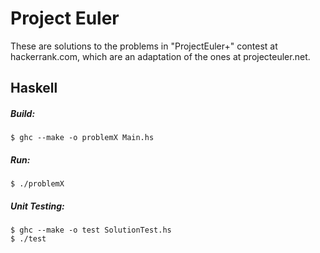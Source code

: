 Project Euler
======

These are solutions to the problems in "ProjectEuler+" contest at hackerrank.com, which are an adaptation of the ones at projecteuler.net.

Haskell
------

##### Build:
```
$ ghc --make -o problemX Main.hs
```

##### Run:
```
$ ./problemX
```

##### Unit Testing:
```
$ ghc --make -o test SolutionTest.hs
$ ./test
```
